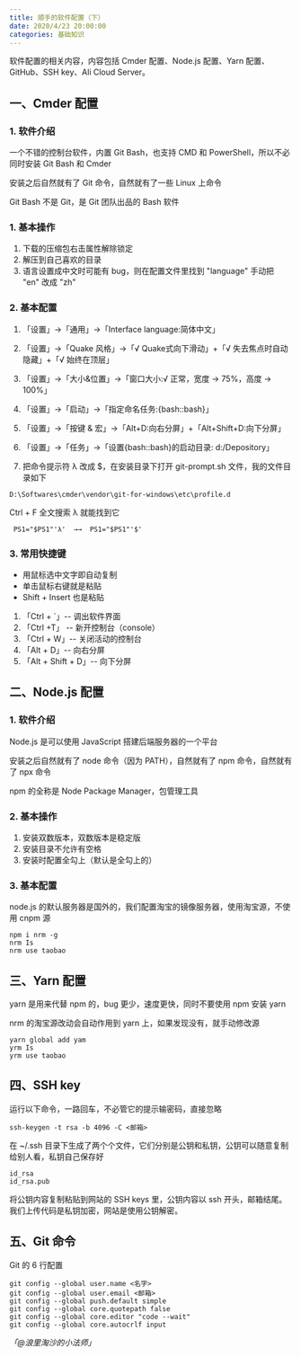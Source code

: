 ```yaml
---
title: 顺手的软件配置（下）
date: 2020/4/23 20:00:00
categories: 基础知识
---
```


软件配置的相关内容，内容包括 Cmder 配置、Node.js 配置、Yarn 配置、GitHub、SSH key、Ali Cloud Server。


## 一、Cmder 配置


### 1. 软件介绍


一个不错的控制台软件，内置 Git Bash，也支持 CMD 和 PowerShell，所以不必同时安装 Git Bash 和 Cmder


安装之后自然就有了 Git 命令，自然就有了一些 Linux 上命令


Git Bash 不是 Git，是 Git 团队出品的 Bash 软件


### 1. 基本操作


1. 下载的压缩包右击属性解除锁定
1. 解压到自己喜欢的目录
1. 语言设置成中文时可能有 bug，则在配置文件里找到 "language" 手动把 "en" 改成 "zh"



### 2. 基本配置


1. 「设置」→「通用」→「Interface language:简体中文」
1. 「设置」→「Quake 风格」→「√ Quake式向下滑动」+「√ 失去焦点时自动隐藏」+「√ 始终在顶层」
1. 「设置」→「大小&位置」→「窗口大小:√ 正常，宽度 → 75%，高度 → 100%」
1. 「设置」→「启动」→「指定命名任务:{bash::bash}」
1. 「设置」→「按键 & 宏」→「Alt+D:向右分屏」+「Alt+Shift+D:向下分屏」
1. 「设置」→「任务」→「设置{bash::bash}的启动目录: d:/Depository」



7. 把命令提示符 λ 改成 $，在安装目录下打开 git-prompt.sh 文件，我的文件目录如下



```
D:\Softwares\cmder\vendor\git-for-windows\etc\profile.d
```


Ctrl + F 全文搜索 λ 就能找到它


```
 PS1="$PS1"'λ'  →→  PS1="$PS1"'$'
```


### 3. 常用快捷键


- 用鼠标选中文字即自动复制
- 单击鼠标右键就是粘贴
- Shift + Insert 也是粘贴



1. 「Ctrl + `」-- 调出软件界面
1. 「Ctrl +T」 -- 新开控制台（console）
1. 「Ctrl + W」-- 关闭活动的控制台
1. 「Alt + D」-- 向右分屏
1. 「Alt + Shift + D」-- 向下分屏



## 二、Node.js 配置


### 1. 软件介绍


Node.js 是可以使用 JavaScript 搭建后端服务器的一个平台


安装之后自然就有了 node 命令（因为 PATH），自然就有了 npm 命令，自然就有了 npx 命令


npm 的全称是 Node Package Manager，包管理工具


### 2. 基本操作


1. 安装双数版本，双数版本是稳定版
1. 安装目录不允许有空格
1. 安装时配置全勾上（默认是全勾上的）



### 3. 基本配置


node.js 的默认服务器是国外的，我们配置淘宝的镜像服务器，使用淘宝源，不使用 cnpm 源


```
npm i nrm -g
nrm Is
nrm use taobao
```


## 三、Yarn 配置


yarn 是用来代替 npm 的，bug 更少，速度更快，同时不要使用 npm 安装 yarn


nrm 的淘宝源改动会自动作用到 yarn 上，如果发现没有，就手动修改源


```
yarn global add yam
yrm Is
yrm use taobao
```


## 四、SSH key


运行以下命令，一路回车，不必管它的提示输密码，直接忽略


```
ssh-keygen -t rsa -b 4096 -C <邮箱>
```


在 ~/.ssh 目录下生成了两个个文件，它们分别是公钥和私钥，公钥可以随意复制给别人看，私钥自己保存好


```
id_rsa
id_rsa.pub
```


将公钥内容复制粘贴到网站的 SSH keys 里，公钥内容以 ssh 开头，邮箱结尾。我们上传代码是私钥加密，网站是使用公钥解密。
## 五、Git 命令


Git 的 6 行配置


```
git config --global user.name <名字>
git config --global user.email <邮箱>
git config --global push.default simple
git config --global core.quotepath false
git config --global core.editor "code --wait"
git config --global core.autocrlf input
```


_「@浪里淘沙的小法师」_

